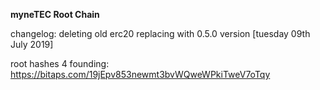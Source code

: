 **myneTEC Root Chain**

changelog: deleting old erc20 replacing with 0.5.0 version [tuesday 09th July 2019]

root hashes 4 founding: https://bitaps.com/19jEpv853newmt3bvWQweWPkiTweV7oTqy
